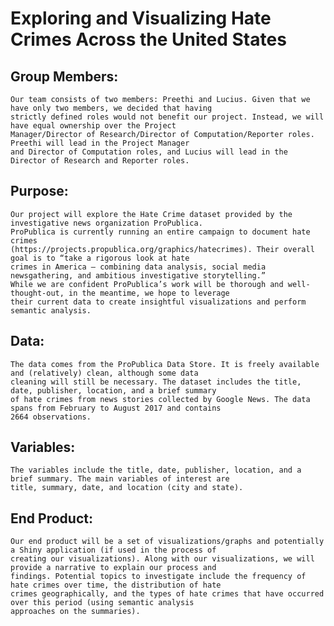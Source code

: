 # Exploring and Visualizing Hate Crimes Across the United States

## Group Members:
	Our team consists of two members: Preethi and Lucius. Given that we have only two members, we decided that having
	strictly defined roles would not benefit our project. Instead, we will have equal ownership over the Project
	Manager/Director of Research/Director of Computation/Reporter roles. Preethi will lead in the Project Manager 
	and Director of Computation roles, and Lucius will lead in the Director of Research and Reporter roles. 

## Purpose:
	Our project will explore the Hate Crime dataset provided by the investigative news organization ProPublica. 
	ProPublica is currently running an entire campaign to document hate crimes
	(https://projects.propublica.org/graphics/hatecrimes). Their overall goal is to “take a rigorous look at hate 
	crimes in America – combining data analysis, social media newsgathering, and ambitious investigative storytelling.”
	While we are confident ProPublica’s work will be thorough and well-thought-out, in the meantime, we hope to leverage
	their current data to create insightful visualizations and perform semantic analysis.  

## Data:
	The data comes from the ProPublica Data Store. It is freely available and (relatively) clean, although some data
	cleaning will still be necessary. The dataset includes the title, date, publisher, location, and a brief summary 
	of hate crimes from news stories collected by Google News. The data spans from February to August 2017 and contains
	2664 observations. 

## Variables:
	The variables include the title, date, publisher, location, and a brief summary. The main variables of interest are
	title, summary, date, and location (city and state). 

## End Product:
	Our end product will be a set of visualizations/graphs and potentially a Shiny application (if used in the process of
	creating our visualizations). Along with our visualizations, we will provide a narrative to explain our process and
	findings. Potential topics to investigate include the frequency of hate crimes over time, the distribution of hate
	crimes geographically, and the types of hate crimes that have occurred over this period (using semantic analysis
	approaches on the summaries). 

